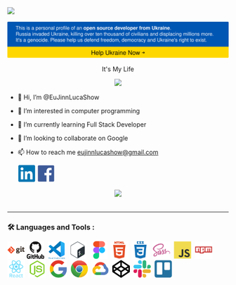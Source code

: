 <img src="https://raw.githubusercontent.com/MartinHeinz/MartinHeinz/master/wave.gif" style="max-width: 100%; display: inline-block;" data-target="animated-image.originalImage">


<a href="https://vshymanskyy.github.io/StandWithUkraine" rel="nofollow"><img src="https://raw.githubusercontent.com/vshymanskyy/StandWithUkraine/main/banner-personal-page.svg" alt="SWUbanner" style="max-width: 100%;"></a>

<p align="center">It's My Life  </p>
<div id="header" align="center">
  <img src="https://media.giphy.com/media/bAQH7WXKqtIBrPs7sR/giphy.gif" width ="25%"/>
  </div>
  
- 👋 Hi, I’m @EuJinnLucaShow
- 👀 I’m interested in computer programming
- 🌱 I’m currently learning Full Stack Developer
- 💞️ I’m looking to collaborate on Google
- 📫 How to reach me eujinnlucashow@gmail.com

   <a href="https://www.linkedin.com/in/yevhenii-lukashov-756b01252">
    <img src="https://github.com/devicons/devicon/blob/master/icons/linkedin/linkedin-original.svg" title="LinkedIn" alt="LinkedIn" width="40" height="40"/></a>
  <a href="https://www.facebook.com/EuJinnLucaShow/">
    <img src="https://github.com/devicons/devicon/blob/master/icons/facebook/facebook-original.svg" title="Facebook" alt="Facebook" width="40" height="40"/></a>
  

  
<!---
EuJinnLucaShow/EuJinnLucaShow is a ✨ special ✨ repository because its `README.md` (this file) appears on your GitHub profile.
You can click the Preview link to take a look at your changes.
--->
<div id="header" align="center">
  <img src="https://media.giphy.com/media/qgQUggAC3Pfv687qPC/giphy.gif" width ="25%"/>
  </div>

<div align="center">
<img src="https://komarev.com/ghpvc/?username=EuJinnLucaShow&style=flat-square&color=blue" alt="" align="center"/>
</div>


---

### :hammer_and_wrench: Languages and Tools :


<div>
  <img src="https://github.com/devicons/devicon/blob/master/icons/git/git-original-wordmark.svg" title="Git" **alt="Git" width="40" height="40"/>
  <img src="https://github.com/devicons/devicon/blob/master/icons/github/github-original-wordmark.svg" title="GitHub" alt="GitHub" width="40" height="40"/>&nbsp;
  <img src="https://github.com/devicons/devicon/blob/master/icons/vscode/vscode-original-wordmark.svg" title="Visual Studio Code" alt="Visual Studio Code" width="40" height="40"/>&nbsp;
  <img src="https://github.com/devicons/devicon/blob/master/icons/bash/bash-original.svg" title="Bash" alt="Bash" width="40" height="40"/>&nbsp;
  <img src="https://github.com/devicons/devicon/blob/master/icons/figma/figma-original.svg" title="Figma" alt="Figma" width="40" height="40"/>&nbsp;
  <img src="https://github.com/devicons/devicon/blob/master/icons/html5/html5-plain-wordmark.svg" title="HTML5" alt="HTML" width="40" height="40"/>&nbsp;
  <img src="https://github.com/devicons/devicon/blob/master/icons/css3/css3-plain-wordmark.svg" title="CSS3" alt="CSS" width="40" height="40"/>&nbsp;
  <img src="https://github.com/devicons/devicon/blob/master/icons/sass/sass-original.svg" title="Sass" alt="Sass" width="40" height="40"/>&nbsp; 
  <img src="https://github.com/devicons/devicon/blob/master/icons/javascript/javascript-original.svg" title="JavaScript" alt="JavaScript" width="40" height="40"/>&nbsp;
  <img src="https://github.com/devicons/devicon/blob/master/icons/npm/npm-original-wordmark.svg" title="npm" alt="npm" width="40" height="40"/>&nbsp;
  <img src="https://github.com/devicons/devicon/blob/master/icons/react/react-original-wordmark.svg" title="React" alt="React" width="40" height="40"/>&nbsp; 
  <img src="https://github.com/devicons/devicon/blob/master/icons/nodejs/nodejs-original.svg" title="NodeJS" alt="NodeJS" width="40" height="40"/>&nbsp;
  <img src="https://github.com/devicons/devicon/blob/master/icons/google/google-original.svg" title="Googl" alt="Google" width="40" height="40"/>&nbsp;
  <img src="https://github.com/devicons/devicon/blob/master/icons/chrome/chrome-original.svg" title="Chrome" alt="Chrome" width="40" height="40"/>&nbsp;
  <img src="https://github.com/devicons/devicon/blob/master/icons/googlecloud/googlecloud-original.svg" title="Google Cloud" alt="Google Cloud" width="40" height="40"/>&nbsp;
  <img src="https://github.com/devicons/devicon/blob/master/icons/codepen/codepen-plain.svg" title="CodePen" alt="CodePen" width="40" height="40"/>&nbsp;
  <img src="https://github.com/devicons/devicon/blob/master/icons/slack/slack-original.svg" title="Slack" alt="Slack" width="40" height="40"/>&nbsp;
  <img src="https://github.com/devicons/devicon/blob/master/icons/trello/trello-plain.svg" title="Trello" alt="Trello" width="40" height="40"/>&nbsp;   
</div>
